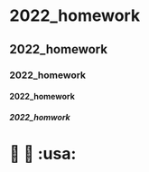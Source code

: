 # 2022_homework
## 2022_homework
### 2022_homework
#### 2022_homework
##### 2022_homwork


# :poop: :dog: :usa:

